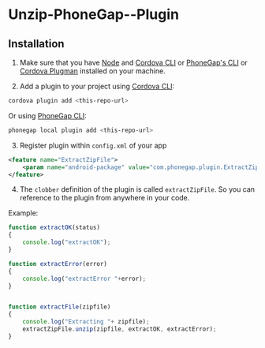 # Unzip-PhoneGap--Plugin

## Installation


1) Make sure that you have [Node](http://nodejs.org/) and [Cordova CLI](https://github.com/apache/cordova-cli) or [PhoneGap's CLI](https://github.com/mwbrooks/phonegap-cli) or [Cordova Plugman](https://github.com/apache/cordova-plugman/) installed on your machine.

2) Add a plugin to your project using [Cordova CLI](https://github.com/apache/cordova-cli):

```bash
cordova plugin add <this-repo-url>
```

Or using [PhoneGap CLI](https://github.com/mwbrooks/phonegap-cli):

```bash
phonegap local plugin add <this-repo-url>
```
3) Register plugin within `config.xml` of your app

```xml
<feature name="ExtractZipFile">
    <param name="android-package" value="com.phonegap.plugin.ExtractZipFile.ExtractZipFilePlugin"/>
</feature>
```

4) The `clobber` definition of the plugin is called `extractZipFile`. So you can reference to the plugin from anywhere in your code.

Example:

```js
function extractOK(status)
{
    console.log("extractOK");
}

function extractError(error)
{ 
    console.log("extractError "+error);
}


function extractFile(zipfile)
{
    console.log("Extracting "+ zipfile);
    extractZipFile.unzip(zipfile, extractOK, extractError);
}
```



